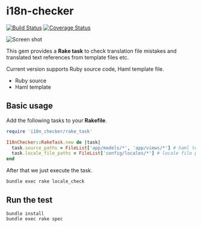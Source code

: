 # i18n-checker

[![Build Status](https://travis-ci.org/holyshared/i18n-checker.svg?branch=master)](https://travis-ci.org/holyshared/i18n-checker)
[![Coverage Status](https://coveralls.io/repos/github/holyshared/i18n-checker/badge.svg?branch=master)](https://coveralls.io/github/holyshared/i18n-checker?branch=master)

![Screen shot](https://github.com/holyshared/i18n-checker/blob/master/screenshot.png?raw=true)

This gem provides a **Rake task** to check translation file mistakes and translated text references from template files etc.

Current version supports Ruby source code, Haml template file.

* Ruby source
* Haml template

## Basic usage

Add the following tasks to your **Rakefile**.

```ruby
require 'i18n_checker/rake_task'

I18nChecker::RakeTask.new do |task|
  task.source_paths = FileList['app/models/*', 'app/views/*'] # haml templates, ruby sources
  task.locale_file_paths = FileList['config/locales/*'] # locale file paths
end
```

After that we just execute the task.

```shell
bundle exec rake locale_check
```

## Run the test

```shell
bundle install
bundle exec rake spec
```
